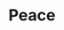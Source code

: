 ---
pid: LLP87
title: Peace
location_transcription: Feltonville
zipcode: '19120'
outside_phl: 
neighborhood: Logan,Olney
age: '12'
age_range: 6-13
instagram: 
image_file_name: LLP_87.jpg
proposal_transcription: Peace sign
topic: Unity,Uplifting,Love
topic_summary: 0, 0, 0
type: Sculpture Statue
keywords_other: 
credit: Rean
image_labels: 
twitter: 
facebook: 
permalink: "/monuments/llp87/"
layout: item-page
---
